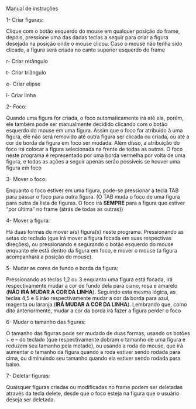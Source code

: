 Manual de instruções

1-	Criar figuras:

Clique com o botão esquerdo do mouse em qualquer posição do frame, depois, pressione uma das dadas teclas a seguir para criar a figura desejada na posição onde o mouse clicou. Caso o mouse não tenha sido clicado, a figura será criada no canto superior esquerdo do frame

r- Criar retângulo

t- Criar triângulo

e- Criar elipse

l- Criar linha

2-	Foco:

Quando uma figura for criada, o foco automaticamente irá até ela, porém, ele também pode ser manualmente decidido clicando com o botão esquerdo do mouse em uma figura. Assim que o foco for atribuído à uma figura, ele não será removido até outra figura ser clicada ou criada, ou até a cor de borda da figura em foco ser mudada. Além disso, a atribuição do foco irá colocar a figura selecionada na frente de todas as outras. O foco neste programa é representado por uma borda vermelha por volta de uma figura, e todas as ações a seguir apenas serão possíveis se houver uma figura em foco

3-	Mover o foco:

Enquanto o foco estiver em uma figura, pode-se pressionar a tecla TAB para passar o foco para outra figura. (O TAB muda o foco de uma figura para outra da lista de figuras. O foco irá **SEMPRE** para a figura que estiver “por última” no frame (atrás de todas as outras))

4-	Mover a figura:

Há duas formas de mover a(s) figura(s) neste programa. Pressionando as setas do teclado (que irá mover a figura focada em suas respectivas direções), ou pressionando e segurando o botão esquerdo do mouse enquanto ele está dentro da figura em foco, e mover o mouse (a figura acompanhará a posição do mouse).

5-	Mudar as cores de fundo e borda da figura:

Pressionando as teclas 1,2 ou 3 enquanto uma figura está focada, irá respectivamente mudar a cor de fundo dela para ciano, rosa e amarelo (**NÃO IRÁ MUDAR A COR DA LINHA**). Seguindo esta mesma lógica, as teclas 4,5 e 6 irão respectivamente mudar a cor da borda para azul, magenta ou laranja (**IRÁ MUDAR A COR DA LINHA**). Lembrando que, como dito anteriormente, mudar a cor da borda irá fazer a figura perder o foco

6-	Mudar o tamanho das figuras:

O tamanho das figuras pode ser mudado de duas formas, usando os botões + e – do teclado (que respectivamente dobram o tamanho de uma figura e reduzem seu tamanho pela metade), ou usando a roda do mouse, que irá aumentar o tamanho da figura quando a roda estiver sendo rodada para cima, ou diminuindo seu tamanho quando ela estiver sendo rodada para baixo.

7-	Deletar figuras:

Quaisquer figuras criadas ou modificadas no frame podem ser deletadas através da tecla delete, desde que o foco esteja na figura que o usuário deseja ser deletada.
